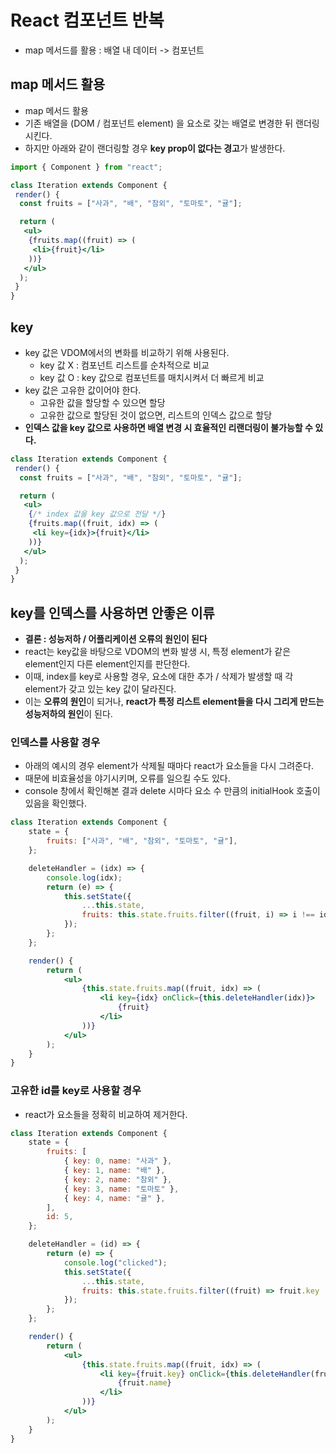 # React 컴포넌트 반복

- map 메서드를 활용 : 배열 내 데이터 -> 컴포넌트

## map 메서드 활용

- map 메서드 활용
- 기존 배열을 (DOM / 컴포넌트 element) 을 요소로 갖는 배열로 변경한 뒤 랜더링시킨다.
- 하지만 아래와 같이 랜더링할 경우 **key prop이 없다는 경고**가 발생한다.

```jsx
import { Component } from "react";

class Iteration extends Component {
 render() {
  const fruits = ["사과", "배", "참외", "토마토", "귤"];

  return (
   <ul>
    {fruits.map((fruit) => (
     <li>{fruit}</li>
    ))}
   </ul>
  );
 }
}
```

## key

- key 값은 VDOM에서의 변화를 비교하기 위해 사용된다.
  - key 값 X : 컴포넌트 리스트를 순차적으로 비교
  - key 값 O : key 값으로 컴포넌트를 매치시켜서 더 빠르게 비교
- key 값은 고유한 값이어야 한다.
  - 고유한 값을 할당할 수 있으면 할당
  - 고유한 값으로 할당된 것이 없으면, 리스트의 인덱스 값으로 할당
- **인덱스 값을 key 값으로 사용하면 배열 변경 시 효율적인 리랜더링이 불가능할 수 있다.**

```jsx
class Iteration extends Component {
 render() {
  const fruits = ["사과", "배", "참외", "토마토", "귤"];

  return (
   <ul>
    {/* index 값을 key 값으로 전달 */}
    {fruits.map((fruit, idx) => (
     <li key={idx}>{fruit}</li>
    ))}
   </ul>
  );
 }
}
```

## key를 인덱스를 사용하면 안좋은 이류

- **결론 : 성능저하 / 어플리케이션 오류의 원인이 된다**
- react는 key값을 바탕으로 VDOM의 변화 발생 시, 특정 element가 같은 element인지 다른 element인지를 판단한다.
- 이때, index를 key로 사용할 경우, 요소에 대한 추가 / 삭제가 발생할 때 각 element가 갖고 있는 key 값이 달라진다.
- 이는 **오류의 원인**이 되거나, **react가 특정 리스트 element들을 다시 그리게 만드는 성능저하의 원인**이 된다.

### 인덱스를 사용할 경우

- 아래의 예시의 경우 element가 삭제될 때마다 react가 요소들을 다시 그려준다.
- 때문에 비효율성을 야기시키며, 오류를 일으킬 수도 있다.
- console 창에서 확인해본 결과 delete 시마다 요소 수 만큼의 initialHook 호출이 있음을 확인했다.

```jsx
class Iteration extends Component {
	state = {
		fruits: ["사과", "배", "참외", "토마토", "귤"],
	};

	deleteHandler = (idx) => {
		console.log(idx);
		return (e) => {
			this.setState({
				...this.state,
				fruits: this.state.fruits.filter((fruit, i) => i !== idx),
			});
		};
	};

	render() {
		return (
			<ul>
				{this.state.fruits.map((fruit, idx) => (
					<li key={idx} onClick={this.deleteHandler(idx)}>
						{fruit}
					</li>
				))}
			</ul>
		);
	}
}
```

### 고유한 id를 key로 사용할 경우

- react가 요소들을 정확히 비교하여 제거한다.

```jsx
class Iteration extends Component {
	state = {
		fruits: [
			{ key: 0, name: "사과" },
			{ key: 1, name: "배" },
			{ key: 2, name: "참외" },
			{ key: 3, name: "토마토" },
			{ key: 4, name: "귤" },
		],
		id: 5,
	};

	deleteHandler = (id) => {
		return (e) => {
			console.log("clicked");
			this.setState({
				...this.state,
				fruits: this.state.fruits.filter((fruit) => fruit.key !== id),
			});
		};
	};

	render() {
		return (
			<ul>
				{this.state.fruits.map((fruit, idx) => (
					<li key={fruit.key} onClick={this.deleteHandler(fruit.key)}>
						{fruit.name}
					</li>
				))}
			</ul>
		);
	}
}
```